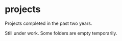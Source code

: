 # projects
Projects completed in the past two years.

Still under work. Some folders are empty temporarily.
